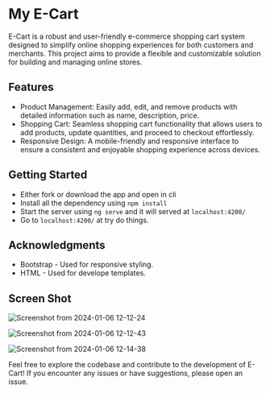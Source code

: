 # My E-Cart


E-Cart is a robust and user-friendly e-commerce shopping cart system designed to simplify online shopping experiences for both customers and merchants. This project aims to provide a flexible and customizable solution for building and managing online stores.

## Features
- Product Management: Easily add, edit, and remove products with detailed information such as name, description, price.
- Shopping Cart: Seamless shopping cart functionality that allows users to add products, update quantities, and proceed to checkout effortlessly.
- Responsive Design: A mobile-friendly and responsive interface to ensure a consistent and enjoyable shopping experience across devices.

## Getting Started
 - Either fork or download the app and open in cli 
 - Install all the dependency using `npm install` 
 - Start the server using `ng serve` and it will served at `localhost:4200/`
 - Go to `localhost:4200/` at try do things.

## Acknowledgments
- Bootstrap - Used for responsive styling.
- HTML  - Used for develope templates.


## Screen Shot
![Screenshot from 2024-01-06 12-12-24](https://github.com/radheshamnagare/my-e-cart/assets/60652468/f6936c07-a6e8-405d-a015-cc31a68e8cd9)

![Screenshot from 2024-01-06 12-12-43](https://github.com/radheshamnagare/my-e-cart/assets/60652468/47df4af7-9716-4f32-a786-186542241fad)

![Screenshot from 2024-01-06 12-14-38](https://github.com/radheshamnagare/my-e-cart/assets/60652468/b239ae43-d595-4c94-8beb-c25e7e64f435)



Feel free to explore the codebase and contribute to the development of E-Cart! If you encounter any issues or have suggestions, please open an issue.


  
